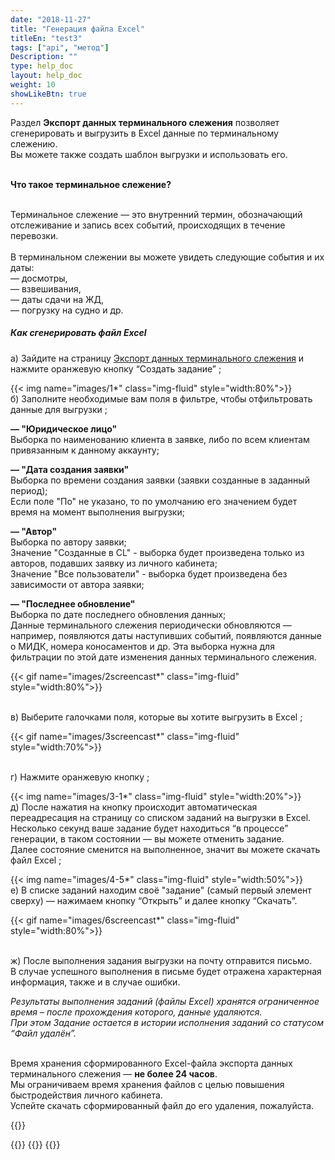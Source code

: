 ```yaml
---
date: "2018-11-27"
title: "Генерация файла Excel"
titleEn: "test3"
tags: ["api", "метод"]
Description: ""
type: help_doc
layout: help_doc
weight: 10
showLikeBtn: true
---
```


<div class="pixxett-alert pixxett-alert-icon alert4-light">
  <i class="fa fa-info-circle"></i>Раздел <b>Экспорт данных терминального слежения</b> позволяет сгенерировать и выгрузить в Excel данные по терминальному слежению. <br/> Вы можете также создать шаблон выгрузки и использовать его. 
  <br/> 
  <br/> 

  <b>Что такое терминальное слежение?</b>

  <br/> 
Терминальное слежение — это внутренний термин, обозначающий отслеживание и запись всех событий, происходящих в течение перевозки.<br/> 

<br/> 
В терминальном слежении вы можете увидеть следующие события и их даты:<br/> 
— досмотры, <br/> 
— взвешивания, <br/> 
— даты сдачи на ЖД, <br/> 
— погрузку на судно и др.
</div>

##### Как сгенерировать файл Excel

а) Зайдите на страницу <a href="https://dev04-my.fesco.com/terminal-tracking-export" target="_blank">Экспорт данных терминального слежения</a> и нажмите оранжевую кнопку “Создать задание” ;

{{< img name="images/1*" class="img-fluid" style="width:80%">}}
<br/>
б) Заполните необходимые вам поля в фильтре, чтобы отфильтровать данные для выгрузки ;


<b>— "Юридическое лицо"</b> <br/>
  Выборка по наименованию клиента в заявке, либо по всем клиентам привязанным к данному аккаунту;

<b>— "Дата создания заявки"</b> <br/>
  Выборка по времени создания заявки (заявки созданные в заданный период); <br/>
  Если поле "По" не указано, то по умолчанию его значением будет время на момент выполнения выгрузки;

<b>— "Автор"</b> <br/>
  Выборка по автору заявки; <br/>
  Значение "Созданные в CL" - выборка будет произведена только из авторов, подавших заявку из личного кабинета; <br/>
  Значение "Все пользователи" - выборка будет произведена без зависимости от автора заявки;

<b>— "Последнее обновление"</b><br/>
  Выборка по дате последнего обновления данных; <br/>
  Данные терминального слежения периодически обновляются — например, появляются даты наступивших событий, появляются данные о МИДК, номера коносаментов и др. 
  Эта выборка нужна для фильтрации по этой дате изменения данных терминального слежения.

{{< gif name="images/2screencast*" class="img-fluid" style="width:80%">}}

<br/>
в) Выберите галочками поля, которые вы хотите выгрузить в Excel ;

{{< gif name="images/3screencast*" class="img-fluid" style="width:70%">}}

<br/>
г) Нажмите оранжевую кнопку ;

{{< img name="images/3-1*" class="img-fluid" style="width:20%">}}
<br/>
д) После нажатия на кнопку происходит автоматическая переадресация на страницу со списком заданий на выгрузки в Excel. <br/>
Несколько секунд ваше задание будет находиться “в процессе” генерации, в таком состоянии — вы можете отменить задание. <br/> Далее состояние сменится на выполненное, значит вы можете скачать файл Excel ;

{{< img name="images/4-5*" class="img-fluid" style="width:50%">}}
<br/>
е) В списке заданий находим своё "задание" (самый первый элемент сверху) — нажимаем кнопку “Открыть” и далее кнопку “Скачать”.

{{< gif name="images/6screencast*" class="img-fluid" style="width:80%">}}

<br/>
ж) После выполнения задания выгрузки на почту отправится письмо. <br/> В случае успешного выполнения в письме будет отражена характерная информация, также и в случае ошибки.
<br/>

*Результаты выполнения заданий (файлы Excel) хранятся ограниченное время – после прохождения которого, данные удаляются. <br/>
При этом Задание остается в истории исполнения заданий со статусом “Файл удалён”.*

<br/>
<div class="pixxett-alert pixxett-alert-icon alert11-light">
  <i class="fa fa-info-circle"></i> Время хранения сформированного Excel-файла экспорта данных терминального слежения — <b>не более 24 часов</b>. <br/> Мы ограничиваем время хранения файлов с целью повышения быстродействия личного кабинета. <br/> Успейте скачать сформированный файл до его удаления, пожалуйста.
</div>

{{<isHelpful>}}

{{<seeAlso>}}
    {{<seeAlsoItem link="/excel/templates/" text="Как создать шаблон выгрузки">}}
{{</seeAlso>}}
